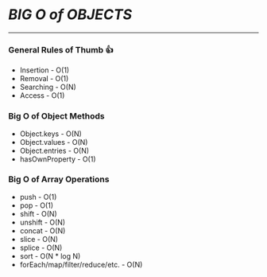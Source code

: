 # ***BIG O of OBJECTS***
---
### General Rules of Thumb 👍
- Insertion -   O(1)
- Removal -   O(1)
- Searching -   O(N)
- Access -   O(1)

### Big O of Object Methods
- Object.keys -   O(N)
- Object.values -   O(N)
- Object.entries -   O(N)
- hasOwnProperty -   O(1)

### Big O of Array Operations
- push -   O(1)
- pop -   O(1)
- shift -   O(N)
- unshift -   O(N)
- concat -   O(N)
- slice -   O(N)
- splice -   O(N)
- sort -   O(N * log N)
- forEach/map/filter/reduce/etc. -   O(N)